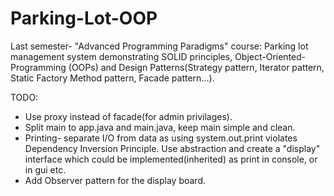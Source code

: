 # Parking-Lot-OOP
Last semester- "Advanced Programming Paradigms" course: Parking lot management system demonstrating SOLID principles, Object-Oriented-Programming (OOPs) and Design Patterns(Strategy pattern, Iterator pattern, Static Factory Method pattern, Facade pattern...).

TODO: 
* Use proxy instead of facade(for admin privilages).
* Split main to app.java and main.java, keep main simple and clean.
* Printing- separate I/O from data as using system.out.print violates Dependency Inversion Principle. Use abstraction and create a "display" interface which could be implemented(inherited) as print in console, or in gui etc.
* Add Observer pattern for the display board.
